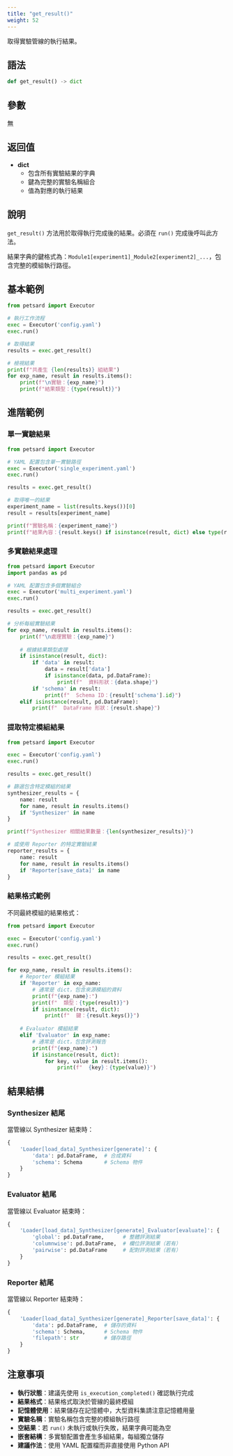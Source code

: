 ```yaml
---
title: "get_result()"
weight: 52
---
```


取得實驗管線的執行結果。

## 語法

```python
def get_result() -> dict
```

## 參數

無

## 返回值

- **dict**
    - 包含所有實驗結果的字典
    - 鍵為完整的實驗名稱組合
    - 值為對應的執行結果

## 說明

`get_result()` 方法用於取得執行完成後的結果。必須在 `run()` 完成後呼叫此方法。

結果字典的鍵格式為：`Module1[experiment1]_Module2[experiment2]_...`，包含完整的模組執行路徑。

## 基本範例

```python
from petsard import Executor

# 執行工作流程
exec = Executor('config.yaml')
exec.run()

# 取得結果
results = exec.get_result()

# 檢視結果
print(f"共產生 {len(results)} 組結果")
for exp_name, result in results.items():
    print(f"\n實驗：{exp_name}")
    print(f"結果類型：{type(result)}")
```

## 進階範例

### 單一實驗結果

```python
from petsard import Executor

# YAML 配置包含單一實驗路徑
exec = Executor('single_experiment.yaml')
exec.run()

results = exec.get_result()

# 取得唯一的結果
experiment_name = list(results.keys())[0]
result = results[experiment_name]

print(f"實驗名稱：{experiment_name}")
print(f"結果內容：{result.keys() if isinstance(result, dict) else type(result)}")
```

### 多實驗結果處理

```python
from petsard import Executor
import pandas as pd

# YAML 配置包含多個實驗組合
exec = Executor('multi_experiment.yaml')
exec.run()

results = exec.get_result()

# 分析每組實驗結果
for exp_name, result in results.items():
    print(f"\n處理實驗：{exp_name}")
    
    # 根據結果類型處理
    if isinstance(result, dict):
        if 'data' in result:
            data = result['data']
            if isinstance(data, pd.DataFrame):
                print(f"  資料形狀：{data.shape}")
        if 'schema' in result:
            print(f"  Schema ID：{result['schema'].id}")
    elif isinstance(result, pd.DataFrame):
        print(f"  DataFrame 形狀：{result.shape}")
```

### 提取特定模組結果

```python
from petsard import Executor

exec = Executor('config.yaml')
exec.run()

results = exec.get_result()

# 篩選包含特定模組的結果
synthesizer_results = {
    name: result 
    for name, result in results.items() 
    if 'Synthesizer' in name
}

print(f"Synthesizer 相關結果數量：{len(synthesizer_results)}")

# 或使用 Reporter 的特定實驗結果
reporter_results = {
    name: result 
    for name, result in results.items() 
    if 'Reporter[save_data]' in name
}
```

### 結果格式範例

不同最終模組的結果格式：

```python
from petsard import Executor

exec = Executor('config.yaml')
exec.run()

results = exec.get_result()

for exp_name, result in results.items():
    # Reporter 模組結果
    if 'Reporter' in exp_name:
        # 通常是 dict，包含來源模組的資料
        print(f"{exp_name}:")
        print(f"  類型：{type(result)}")
        if isinstance(result, dict):
            print(f"  鍵：{result.keys()}")
    
    # Evaluator 模組結果
    elif 'Evaluator' in exp_name:
        # 通常是 dict，包含評測報告
        print(f"{exp_name}:")
        if isinstance(result, dict):
            for key, value in result.items():
                print(f"  {key}：{type(value)}")
```

## 結果結構

### Synthesizer 結尾

當管線以 Synthesizer 結束時：

```python
{
    'Loader[load_data]_Synthesizer[generate]': {
        'data': pd.DataFrame,  # 合成資料
        'schema': Schema       # Schema 物件
    }
}
```

### Evaluator 結尾

當管線以 Evaluator 結束時：

```python
{
    'Loader[load_data]_Synthesizer[generate]_Evaluator[evaluate]': {
        'global': pd.DataFrame,      # 整體評測結果
        'columnwise': pd.DataFrame,  # 欄位評測結果（若有）
        'pairwise': pd.DataFrame     # 配對評測結果（若有）
    }
}
```

### Reporter 結尾

當管線以 Reporter 結束時：

```python
{
    'Loader[load_data]_Synthesizer[generate]_Reporter[save_data]': {
        'data': pd.DataFrame,  # 儲存的資料
        'schema': Schema,      # Schema 物件
        'filepath': str        # 儲存路徑
    }
}
```

## 注意事項

- **執行狀態**：建議先使用 `is_execution_completed()` 確認執行完成
- **結果格式**：結果格式取決於管線的最終模組
- **記憶體使用**：結果儲存在記憶體中，大型資料集請注意記憶體用量
- **實驗名稱**：實驗名稱包含完整的模組執行路徑
- **空結果**：若 `run()` 未執行或執行失敗，結果字典可能為空
- **嵌套結構**：多實驗配置會產生多組結果，每組獨立儲存
- **建議作法**：使用 YAML 配置檔而非直接使用 Python API